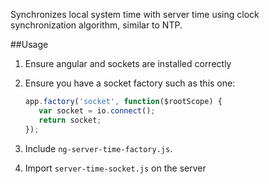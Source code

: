 Synchronizes local system time with server time
using clock synchronization algorithm, similar to
NTP.

##Usage

1. Ensure angular and sockets are installed correctly
2. Ensure you have a socket factory such as this one:

      ```js
      app.factory('socket', function($rootScope) {
         var socket = io.connect();
         return socket;
      });
      ```
3. Include `ng-server-time-factory.js`.
4. Import `server-time-socket.js` on the server

